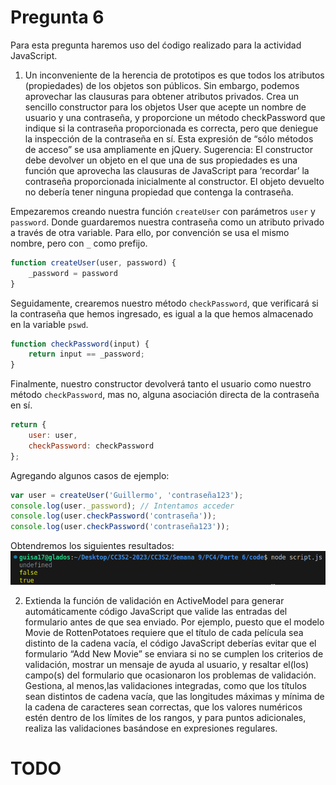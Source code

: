 # Pregunta 6

Para esta pregunta haremos uso del ćodigo realizado para la actividad JavaScript.

1. Un inconveniente de la herencia de prototipos es que todos los atributos (propiedades) de los objetos son públicos. Sin embargo, podemos aprovechar las clausuras para obtener atributos privados. Crea un sencillo constructor para los objetos User que acepte un nombre de usuario y una contraseña, y proporcione un método checkPassword que indique si la contraseña proporcionada es correcta, pero que deniegue la inspección de la contraseña en sí. Esta expresión de “sólo métodos de acceso” se usa ampliamente en jQuery. Sugerencia: El constructor debe devolver un objeto en el que una de sus propiedades es una función que aprovecha las clausuras de JavaScript para ‘recordar’ la contraseña proporcionada inicialmente al constructor. El objeto devuelto no debería tener ninguna propiedad que contenga la contraseña.

Empezaremos creando nuestra función `createUser` con parámetros `user` y `password`. Donde guardaremos nuestra contraseña como un atributo privado a través de otra variable. Para ello, por convención se usa el mismo nombre, pero con `_` como prefijo.

```js
function createUser(user, password) {
    _password = password
}
```
Seguidamente, crearemos nuestro método `checkPassword`, que verificará si la contraseña que hemos ingresado, es igual a la que hemos almacenado en la variable `pswd`.

```js
function checkPassword(input) {
    return input == _password;
}
```

Finalmente, nuestro constructor devolverá tanto el usuario como nuestro método `checkPassword`, mas no, alguna asociación directa de la contraseña en sí.

```js
return {
    user: user,
    checkPassword: checkPassword
};
```

Agregando algunos casos de ejemplo:
```js
var user = createUser('Guillermo', 'contraseña123');
console.log(user._password); // Intentamos acceder
console.log(user.checkPassword('contraseña'));
console.log(user.checkPassword('contraseña123'));
```

Obtendremos los siguientes resultados:
![Alt text](image.png)


2. Extienda la función de validación en ActiveModel para generar automáticamente código JavaScript que valide las entradas del formulario antes de que sea enviado. Por ejemplo, puesto que el modelo Movie de RottenPotatoes requiere que el título de cada película sea distinto de la cadena vacía, el código JavaScript deberías evitar que el formulario “Add New Movie” se enviara si no se cumplen los criterios de validación, mostrar un mensaje de ayuda al usuario, y resaltar el(los) campo(s) del formulario que ocasionaron los problemas de validación. Gestiona, al menos,las validaciones integradas, como que los títulos sean distintos de cadena vacía, que las longitudes máximas y mínima de la cadena de caracteres sean correctas, que los valores numéricos estén dentro de los límites de los rangos, y para puntos adicionales, realiza las validaciones basándose en expresiones regulares.

# TODO

